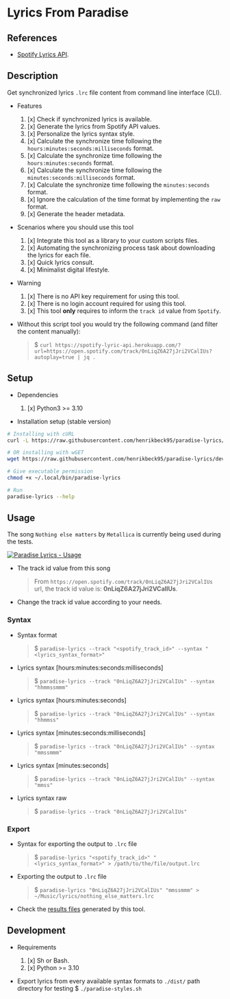 # Lyrics From Paradise

## References

- [Spotify Lyrics API](https://github.com/akashrchandran/spotify-lyrics-api).

## Description

Get synchronized lyrics `.lrc` file content from command line interface (CLI).

- Features
    1. [x] Check if synchronized lyrics is available.
    1. [x] Generate the lyrics from Spotify API values.
    1. [x] Personalize the lyrics syntax style.
    1. [x] Calculate the synchronize time following the `hours:minutes:seconds:milliseconds` format.
    1. [x] Calculate the synchronize time following the `hours:minutes:seconds` format.
    1. [x] Calculate the synchronize time following the `minutes:seconds:milliseconds` format.
    1. [x] Calculate the synchronize time following the `minutes:seconds` format.
    1. [x] Ignore the calculation of the time format by implementing the `raw` format.
    1. [x] Generate the header metadata.

- Scenarios where you should use this tool
    1. [x] Integrate this tool as a library to your custom scripts files.
    1. [x] Automating the synchronizing process task about downloading the lyrics for each file.
    1. [x] Quick lyrics consult.
    1. [x] Minimalist digital lifestyle.

- Warning
    1. [x] There is no API key requirement for using this tool.
    1. [x] There is no login account required for using this tool.
    1. [x] This tool **only** requires to inform the `track id` value from `Spotify`.

- Without this script tool you would try the following command (and filter the content manually):
    > $ `curl https://spotify-lyric-api.herokuapp.com/?url=https://open.spotify.com/track/0nLiqZ6A27jJri2VCalIUs?autoplay=true | jq .`

## Setup

- Dependencies
    1. [x] Python3 >= 3.10

- Installation setup (stable version)

```bash
# Installing with cURL
curl -L https://raw.githubusercontent.com/henrikbeck95/paradise-lyrics/development/paradise-lyrics.py -o ~/.local/bin/paradise-lyrics

# OR installing with wGET
wget https://raw.githubusercontent.com/henrikbeck95/paradise-lyrics/development/paradise-lyrics.py -O ~/.local/bin/paradise-lyrics

# Give executable permission
chmod +x ~/.local/bin/paradise-lyrics

# Run
paradise-lyrics --help
```

## Usage

The song `Nothing else matters` by `Metallica` is currently being used during the tests.

[![Paradise Lyrics - Usage](https://asciinema.org/a/eald8Z8sWf7tnmVW6oeq9KmWF.svg)](https://asciinema.org/a/eald8Z8sWf7tnmVW6oeq9KmWF)

- The track id value from this song
    > From `https://open.spotify.com/track/0nLiqZ6A27jJri2VCalIUs` url, the track id value is: **0nLiqZ6A27jJri2VCalIUs**.

- Change the track id value according to your needs.

### Syntax

- Syntax format
    > $ `paradise-lyrics --track "<spotify_track_id>" --syntax "<lyrics_syntax_format>"`

- Lyrics syntax [hours:minutes:seconds:milliseconds]
    > $ `paradise-lyrics --track "0nLiqZ6A27jJri2VCalIUs" --syntax "hhmmssmmm"`

- Lyrics syntax [hours:minutes:seconds]
    > $ `paradise-lyrics --track "0nLiqZ6A27jJri2VCalIUs" --syntax "hhmmss"`

- Lyrics syntax [minutes:seconds:milliseconds]
    > $ `paradise-lyrics --track "0nLiqZ6A27jJri2VCalIUs" --syntax "mmssmmm"`

- Lyrics syntax [minutes:seconds]
    > $ `paradise-lyrics --track "0nLiqZ6A27jJri2VCalIUs" --syntax "mmss"`

- Lyrics syntax raw
    > $ `paradise-lyrics --track "0nLiqZ6A27jJri2VCalIUs"`

### Export

- Syntax for exporting the output to `.lrc` file
    > $ `paradise-lyrics "<spotify_track_id>" "<lyrics_syntax_format>" > /path/to/the/file/output.lrc`

- Exporting the output to `.lrc` file
    > $ `paradise-lyrics "0nLiqZ6A27jJri2VCalIUs" "mmssmmm" > ~/Music/lyrics/nothing_else_matters.lrc`

- Check the [results files](./docs/results/) generated by this tool.

## Development

- Requirements
    1. [x] Sh or Bash.
    1. [x] Python >= 3.10

- Export lyrics from every available syntax formats to `./dist/` path directory for testing
    $ `./paradise-styles.sh`